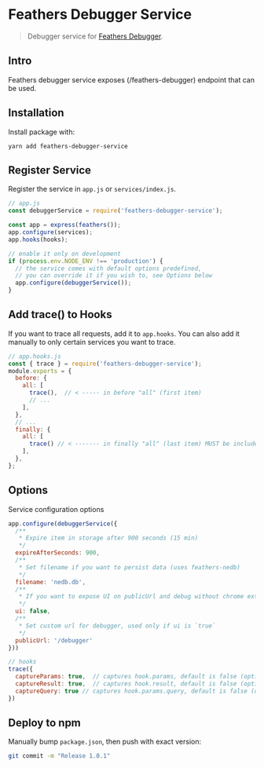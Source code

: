 # Feathers Debugger Service

> Debugger service for [Feathers Debugger](https://github.com/radenkovic/feathers-debugger).

## Intro

Feathers debugger service exposes (/feathers-debugger) endpoint that can be used.

## Installation

Install package with:

`yarn add feathers-debugger-service`

## Register Service

Register the service in `app.js` or `services/index.js`.

```js
// app.js
const debuggerService = require('feathers-debugger-service');

const app = express(feathers());
app.configure(services);
app.hooks(hooks);

// enable it only on development
if (process.env.NODE_ENV !== 'production') {
  // the service comes with default options predefined,
  // you can override it if you wish to, see Options below
  app.configure(debuggerService());
}
```


## Add trace() to Hooks

If you want to trace all requests, add it to `app.hooks`. You can also add it manually to only certain services you want to trace.

```js
// app.hooks.js
const { trace } = require('feathers-debugger-service');
module.exports = {
  before: {
    all: [
      trace(),  // < ----- in before "all" (first item)
      // ...
    ],
  },
  // ...
  finally: {
    all: [
      trace() // < ------- in finally "all" (last item) MUST be included!
    ],
  },
};
```


## Options


Service configuration options

```js
app.configure(debuggerService({
  /**
   * Expire item in storage after 900 seconds (15 min)
   */
  expireAfterSeconds: 900,
  /**
   * Set filename if you want to persist data (uses feathers-nedb)
   */
  filename: 'nedb.db',
  /**
   * If you want to expose UI on publicUrl and debug without chrome extension
   */
  ui: false,
  /**
   * Set custom url for debugger, used only if ui is `true`
   */
  publicUrl: '/debugger'
}))
```


```js
// hooks
trace({
  captureParams: true,  // captures hook.params, default is false (optional)
  captureResult: true,  // captures hook.result, default is false (optional)
  captureQuery: true // captures hook.params.query, default is false (optional)
})
```

## Deploy to npm

Manually bump `package.json`, then push with exact version:

```bash
git commit -m "Release 1.0.1"
```
